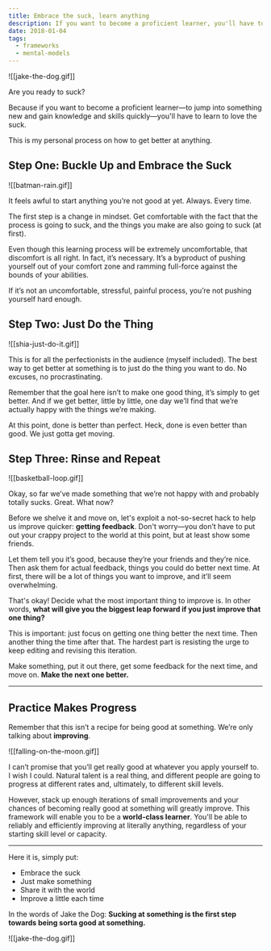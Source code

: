 ```yaml
---
title: Embrace the suck, learn anything
description: If you want to become a proficient learner, you'll have to learn to love the suck.
date: 2018-01-04
tags:
  - frameworks
  - mental-models
---
```

![[jake-the-dog.gif]]

Are you ready to suck?

Because if you want to become a proficient learner—to jump into something new and gain knowledge and skills quickly—you'll have to learn to love the suck.

This is my personal process on how to get better at anything.

## Step One: Buckle Up and Embrace the Suck

![[batman-rain.gif]]


It feels awful to start anything you’re not good at yet. Always. Every time.

The first step is a change in mindset. Get comfortable with the fact that the process is going to suck, and the things you make are also going to suck (at first).

Even though this learning process will be extremely uncomfortable, that discomfort is all right. In fact, it’s necessary. It’s a byproduct of pushing yourself out of your comfort zone and ramming full-force against the bounds of your abilities.

If it’s not an uncomfortable, stressful, painful process, you’re not pushing yourself hard enough.

## Step Two: Just Do the Thing
![[shia-just-do-it.gif]]

This is for all the perfectionists in the audience (myself included). The best way to get better at something is to just do the thing you want to do. No excuses, no procrastinating.

Remember that the goal here isn’t to make one good thing, it’s simply to get better. And if we get better, little by little, one day we’ll find that we’re actually happy with the things we’re making.

At this point, done is better than perfect. Heck, done is even better than good. We just gotta get moving.

## Step Three: Rinse and Repeat
![[basketball-loop.gif]]

Okay, so far we’ve made something that we’re not happy with and probably totally sucks. Great. What now?

Before we shelve it and move on, let's exploit a not-so-secret hack to help us improve quicker: **getting feedback**. Don't worry—you don’t have to put out your crappy project to the world at this point, but at least show some friends.

Let them tell you it’s good, because they’re your friends and they’re nice. Then ask them for actual feedback, things you could do better next time. At first, there will be a lot of things you want to improve, and it’ll seem overwhelming.

That's okay! Decide what the most important thing to improve is. In other words, **what will give you the biggest leap forward if you just improve that one thing?**

This is important: just focus on getting one thing better the next time. Then another thing the time after that. The hardest part is resisting the urge to keep editing and revising this iteration.

Make something, put it out there, get some feedback for the next time, and move on. **Make the next one better.**

---

## Practice Makes Progress

Remember that this isn’t a recipe for being good at something. We’re only talking about **improving**.

![[falling-on-the-moon.gif]]

I can’t promise that you’ll get really good at whatever you apply yourself to. I wish I could. Natural talent is a real thing, and different people are going to progress at different rates and, ultimately, to different skill levels.

However, stack up enough iterations of small improvements and your chances of becoming really good at something will greatly improve. This framework will enable you to be a **world-class learner**. You'll be able to reliably and efficiently improving at literally anything, regardless of your starting skill level or capacity.

---

Here it is, simply put:

- Embrace the suck
- Just make something
- Share it with the world
- Improve a little each time

In the words of Jake the Dog: **Sucking at something is the first step towards being sorta good at something.**

![[jake-the-dog.gif]]